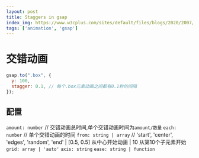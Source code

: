 ```yaml
---
layout: post
title: Staggers in gsap
index_img: https://www.w3cplus.com/sites/default/files/blogs/2020/2007/greensock-beginner-1.png
tags: ['animation', 'gsap']
---
```


# 交错动画
```js
gsap.to(".box", {
  y: 100,
  stagger: 0.1, // 每个.box元素动画之间都有0.1秒的间隔
});
```

## 配置
`amount: number` // 交错动画总时间,单个交错动画时间为`amount/数量`
`each: number`  // 单个交错动画的时间
`from: string | array`  // 'start', 'center', 'edges', 'random', 'end' | [0.5, 0.5] 从中心开始动画 | 10 从第10个子元素开始
`grid: array | 'auto'`
`axis: string`
`ease: string | function`
